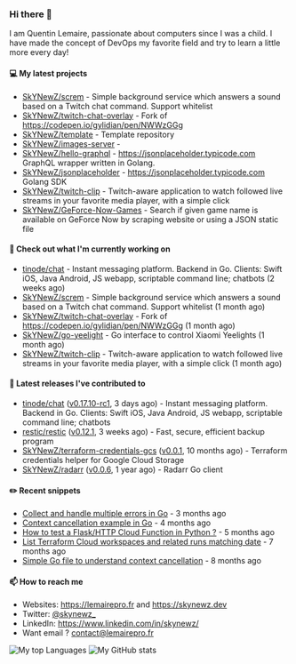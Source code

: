 ### Hi there 👋

I am Quentin Lemaire, passionate about computers since I was a child.
I have made the concept of DevOps my favorite field and try to learn a little more every day!

#### 💻 My latest projects


- [SkYNewZ/screm](https://github.com/SkYNewZ/screm) - Simple background service which answers a sound based on a Twitch chat command. Support whitelist
- [SkYNewZ/twitch-chat-overlay](https://github.com/SkYNewZ/twitch-chat-overlay) - Fork of https://codepen.io/gylidian/pen/NWWzGGg
- [SkYNewZ/template](https://github.com/SkYNewZ/template) - Template repository
- [SkYNewZ/images-server](https://github.com/SkYNewZ/images-server) - 
- [SkYNewZ/hello-graphql](https://github.com/SkYNewZ/hello-graphql) - https://jsonplaceholder.typicode.com GraphQL wrapper written in Golang.
- [SkYNewZ/jsonplaceholder](https://github.com/SkYNewZ/jsonplaceholder) - https://jsonplaceholder.typicode.com Golang SDK
- [SkYNewZ/twitch-clip](https://github.com/SkYNewZ/twitch-clip) - Twitch-aware application to watch followed live streams in your favorite media player, with a simple click
- [SkYNewZ/GeForce-Now-Games](https://github.com/SkYNewZ/GeForce-Now-Games) - Search if given game name is available on GeForce Now by scraping website or using a JSON static file

#### 👷 Check out what I'm currently working on


- [tinode/chat](https://github.com/tinode/chat) - Instant messaging platform. Backend in Go. Clients: Swift iOS, Java Android, JS webapp, scriptable command line; chatbots (2 weeks ago)
- [SkYNewZ/screm](https://github.com/SkYNewZ/screm) - Simple background service which answers a sound based on a Twitch chat command. Support whitelist (1 month ago)
- [SkYNewZ/twitch-chat-overlay](https://github.com/SkYNewZ/twitch-chat-overlay) - Fork of https://codepen.io/gylidian/pen/NWWzGGg (1 month ago)
- [SkYNewZ/go-yeelight](https://github.com/SkYNewZ/go-yeelight) - Go interface to control Xiaomi Yeelights (1 month ago)
- [SkYNewZ/twitch-clip](https://github.com/SkYNewZ/twitch-clip) - Twitch-aware application to watch followed live streams in your favorite media player, with a simple click (1 month ago)

#### 🚀 Latest releases I've contributed to


- [tinode/chat](https://github.com/tinode/chat) ([v0.17.10-rc1](https://github.com/tinode/chat/releases/tag/v0.17.10-rc1), 3 days ago) - Instant messaging platform. Backend in Go. Clients: Swift iOS, Java Android, JS webapp, scriptable command line; chatbots
- [restic/restic](https://github.com/restic/restic) ([v0.12.1](https://github.com/restic/restic/releases/tag/v0.12.1), 3 weeks ago) - Fast, secure, efficient backup program
- [SkYNewZ/terraform-credentials-gcs](https://github.com/SkYNewZ/terraform-credentials-gcs) ([v0.0.1](https://github.com/SkYNewZ/terraform-credentials-gcs/releases/tag/v0.0.1), 10 months ago) - Terraform credentials helper for Google Cloud Storage
- [SkYNewZ/radarr](https://github.com/SkYNewZ/radarr) ([v0.0.6](https://github.com/SkYNewZ/radarr/releases/tag/v0.0.6), 1 year ago) - Radarr Go client

#### ✏️ Recent snippets


- [Collect and handle multiple errors in Go](https://gist.github.com/f430d44a9bab539696c27b98c44a7921) - 3 months ago
- [Context cancellation example in Go](https://gist.github.com/36b5256e0f0c4094cadfc1d9f1f96547) - 4 months ago
- [How to test a Flask/HTTP Cloud Function in Python ?](https://gist.github.com/aa4fb352c52e209776e11ba442160544) - 5 months ago
- [List Terraform Cloud workspaces and related runs matching date](https://gist.github.com/38ea3bbebcdaca62f3bbaeee49ce156b) - 7 months ago
- [Simple Go file to understand context cancellation](https://gist.github.com/f0dd984f363346e770acb7d008be6a92) - 8 months ago

#### 📫 How to reach me

- Websites: https://lemairepro.fr and https://skynewz.dev
- Twitter: [@skynewz_](https://twitter.com/skynewz_)
- LinkedIn: https://www.linkedin.com/in/skynewz/
- Want email ? [contact@lemairepro.fr](mailto:contact@lemairepro.fr?subject=Contact%20from%20your%20Github%20Profile)

![My top Languages](https://github-readme-stats.vercel.app/api/top-langs/?username=skynewz&hide=javascript,html,css,typescript&layout=compact)
![My GitHub stats](https://github-readme-stats.vercel.app/api?username=skynewz&count_private=true&show_icons=true)

